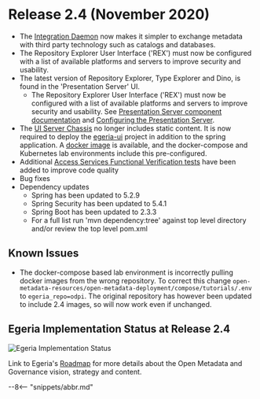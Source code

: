 <!-- SPDX-License-Identifier: CC-BY-4.0 -->
<!-- Copyright Contributors to the Egeria project. -->

# Release 2.4 (November 2020)

* The [Integration Daemon](https://github.com/odpi/egeria/blob/master/open-metadata-implementation/admin-services/docs/concepts/integration-daemon.md)
  now makes it simpler to exchange metadata with third party technology such as catalogs and databases.
* The Repository Explorer User Interface ('REX') must now be configured with a list of available 
  platforms and servers to improve security and usability. 
* The latest version of Repository Explorer, Type Explorer and Dino, is found 
  in the 'Presentation Server' UI.
  * The Repository Explorer User Interface ('REX') must now be configured with a list of available
    platforms and servers to improve security and usability. See
    [Presentation Server component documentation](https://github.com/odpi/egeria/tree/master/open-metadata-implementation/user-interfaces/presentation-server)
    and
    [Configuring the Presentation Server](https://github.com/odpi/egeria/blob/master/open-metadata-implementation/admin-services/docs/user/configuring-the-presentation-server.md).
* The [UI Server Chassis](https://github.com/odpi/egeria/tree/master/open-metadata-implementation/user-interfaces/ui-chassis/ui-chassis-spring)
  no longer includes static content. It is now required to deploy the [egeria-ui]( https://github.com/odpi/egeria-ui)
  project in addition to the spring application.
  A [docker image](https://hub.docker.com/r/odpi/egeria-uistatic) is available, 
  and the docker-compose and Kubernetes
  lab environments include this pre-configured.
* Additional [Access Services Functional Verification tests](https://github.com/odpi/egeria/tree/master/open-metadata-test/open-metadata-fvt/access-services-fvt) have been added to improve code quality
* Bug fixes
* Dependency updates
  * Spring has been updated to 5.2.9
  * Spring Security has been updated to 5.4.1
  * Spring Boot has been updated to 2.3.3
  * For a full list run 'mvn dependency:tree' against top level directory and/or review the top level pom.xml

## Known Issues

* The docker-compose based lab environment is incorrectly pulling docker images from the wrong repository.  To correct this change `open-metadata-resources/open-metadata-deployment/compose/tutorials/.env` to `egeria_repo=odpi`. The original repository
has however been updated to include 2.4 images, so will now work even if unchanged.



## Egeria Implementation Status at Release 2.4

![Egeria Implementation Status](functional-organization-showing-implementation-status-for-2.4.png)

Link to Egeria's [Roadmap](./release-notes/roadmap/) for more details about the
Open Metadata and Governance vision, strategy and content.

--8<-- "snippets/abbr.md"
